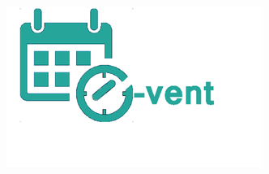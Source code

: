![alt tag](https://raw.githubusercontent.com/Fernandogza/Webdev-Lab/master/web/img/logo.png)
===========
